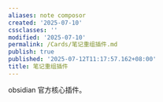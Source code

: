 ```yaml
---
aliases: note composor
created: '2025-07-10'
cssclasses: ''
modified: '2025-07-10'
permalink: /Cards/笔记重组插件.md
publish: true
published: '2025-07-12T11:17:57.162+08:00'
title: 笔记重组插件
---
```

obsidian 官方核心插件。
